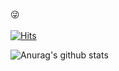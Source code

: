 :stuck_out_tongue_winking_eye: <br><br>[![Hits](https://hits.seeyoufarm.com/api/count/incr/badge.svg?url=https%3A%2F%2Fgithub.com%2FJaeJun1130%2FProfile.git&count_bg=%23FF6B6B&title_bg=%23555555&icon=waze.svg&icon_color=%23EFAFAF&title=hits&edge_flat=true)](https://hits.seeyoufarm.com)




![Anurag's github stats](https://github-readme-stats.vercel.app/api?username=JaeJun1130&show_icons=true&theme=slateorange)
